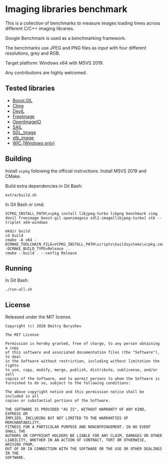 # Imaging libraries benchmark

This is a collection of benchmarks to measure images loading times across different C/C++ imaging libraries.

Google Benchmark is used as a benchmarking framework.

The benchmarks use JPEG and PNG files as input with four different resolutions, grey and RGB.

Target platform: Windows x64 with MSVS 2019.

Any contributions are highly welcomed.

## Tested libraries

- [Boost.GIL](https://www.boost.org/doc/libs/1_68_0/libs/gil/doc/html/index.html)
- [CImg](https://github.com/dtschump/CImg)
- [DevIL](http://openil.sourceforge.net)
- [FreeImage](https://freeimage.sourceforge.io)
- [OpenImageIO](https://github.com/OpenImageIO/oiio.git)
- [SAIL](https://github.com/smoked-herring/sail)
- [SDL_Image](https://www.libsdl.org/projects/SDL_image)
- [stb_image](https://github.com/nothings/stb)
- [WIC (Windows only)](https://docs.microsoft.com/en-us/windows/win32/wic/-wic-about-windows-imaging-codec)

## Building

Install `vcpkg` following the official instructions. Install MSVS 2019 and CMake.

Build extra dependencies in Git Bash:

```
extra/build.sh
```

In Git Bash or cmd:

```
VCPKG_INSTALL_PATH\vcpkg install libjpeg-turbo libpng benchmark cimg devil freeimage boost-gil openimageio sdl2-image[libjpeg-turbo] stb --triplet x64-windows

mkdir build
cd build
cmake -A x64 -DCMAKE_TOOLCHAIN_FILE=VCPKG_INSTALL_PATH\scripts\buildsystems\vcpkg.cmake -DCMAKE_BUILD_TYPE=Release ..
cmake --build . --config Release
```

## Running

In Git Bash:

```
./run-all.sh
```

## License

Released under the MIT license.

```
Copyright (c) 2020 Dmitry Baryshev

The MIT License

Permission is hereby granted, free of charge, to any person obtaining a copy
of this software and associated documentation files (the "Software"), to deal
in the Software without restriction, including without limitation the rights
to use, copy, modify, merge, publish, distribute, sublicense, and/or sell
copies of the Software, and to permit persons to whom the Software is
furnished to do so, subject to the following conditions:

The above copyright notice and this permission notice shall be included in all
copies or substantial portions of the Software.

THE SOFTWARE IS PROVIDED "AS IS", WITHOUT WARRANTY OF ANY KIND, EXPRESS OR
IMPLIED, INCLUDING BUT NOT LIMITED TO THE WARRANTIES OF MERCHANTABILITY,
FITNESS FOR A PARTICULAR PURPOSE AND NONINFRINGEMENT. IN NO EVENT SHALL THE
AUTHORS OR COPYRIGHT HOLDERS BE LIABLE FOR ANY CLAIM, DAMAGES OR OTHER
LIABILITY, WHETHER IN AN ACTION OF CONTRACT, TORT OR OTHERWISE, ARISING FROM,
OUT OF OR IN CONNECTION WITH THE SOFTWARE OR THE USE OR OTHER DEALINGS IN THE
SOFTWARE.
```
